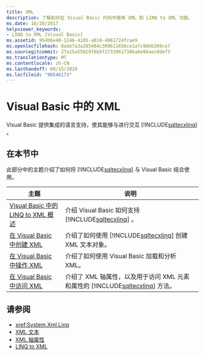 ```yaml
---
title: XML
description: 了解如何在 Visual Basic 代码中使用 XML 和 LINQ to XML 功能。
ms.date: 10/20/2017
helpviewer_keywords:
- LINQ to XML [Visual Basic]
ms.assetid: 954b6e40-1246-4185-a018-4061724fcae9
ms.openlocfilehash: 8ade7a3a285484c309611656ce1afc9deb269ce7
ms.sourcegitcommit: 27a15a55019f6b5f2733961738babe94aec0def3
ms.translationtype: MT
ms.contentlocale: zh-CN
ms.lasthandoff: 09/15/2020
ms.locfileid: "90546173"
---
```

# <a name="xml-in-visual-basic"></a>Visual Basic 中的 XML

Visual Basic 提供集成的语言支持，使其能够与进行交互 [!INCLUDE[sqltecxlinq](~/includes/sqltecxlinq-md.md)] 。  
  
## <a name="in-this-section"></a>在本节中  

 此部分中的主题介绍了如何将 [!INCLUDE[sqltecxlinq](~/includes/sqltecxlinq-md.md)] 与 Visual Basic 结合使用。  
  
|主题|说明|  
|-----------|-----------------|  
|[Visual Basic 中的 LINQ to XML 概述](overview-of-linq-to-xml.md)|介绍 Visual Basic 如何支持 [!INCLUDE[sqltecxlinq](~/includes/sqltecxlinq-md.md)] 。|  
|[在 Visual Basic 中创建 XML](creating-xml.md)|介绍了如何使用 [!INCLUDE[sqltecxlinq](~/includes/sqltecxlinq-md.md)] 创建 XML 文本对象。|  
|[在 Visual Basic 中操作 XML](manipulating-xml.md)|介绍了如何使用 Visual Basic 加载和分析 XML。|  
|[在 Visual Basic 中访问 XML](accessing-xml.md)|介绍了 XML 轴属性，以及用于访问 XML 元素和属性的 [!INCLUDE[sqltecxlinq](~/includes/sqltecxlinq-md.md)] 方法。|  
  
## <a name="see-also"></a>请参阅

- <xref:System.Xml.Linq>
- [XML 文本](../../../language-reference/xml-literals/index.md)
- [XML 轴属性](../../../language-reference/xml-axis/index.md)
- [LINQ to XML](../../../../standard/linq/linq-xml-overview.md)

